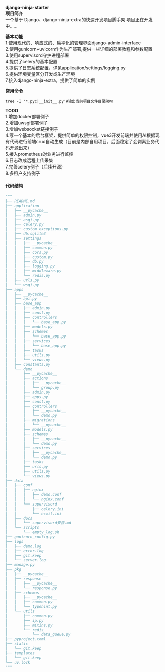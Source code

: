 **django-ninja-starter**  
**项目简介**  
一个基于 Django、django-ninja-extra的快速开发项目脚手架
项目正在开发中......

**基本功能**  
1.使用现代的、响应式的、扁平化的管理界面django-admin-interface  
2.使用gunicorn+uvicorn作为生产部署,提供一些详细的部署教程和参数配置  
3.使用supervisord守护进程部署    
4.提供了celery的基本配置  
5.提供了日志系统配置，详见application/settings/logging.py  
6.提供环境变量区分开发或生产环境  
7.接入django-ninja-extra，提供了简单的实例  
  

**常用命令**

```
tree -I '*.pyc|__init__.py'#输出当前项目文件目录架构
```

**TODO**  
1.增加docker部署例子  
2.增加uwsgi部署例子  
3.增加websocket链接例子  
4.写一个基本的后台框架，提供简单的权限控制，vue3开发前端并使用AI根据现有代码进行前端crud自动生成（目前是内部自用项目，后面稳定了会剥离业务代码开源出来）  
5.接入prometheus对业务进行监控  
6.日志改成远程上传采集  
7.完善celery例子（后续开源）  
8.多租户支持例子  


#### 代码结构
```python
"""
├── README.md
├── application
│   ├── __pycache__
│   ├── admin.py
│   ├── asgi.py
│   ├── celery.py
│   ├── custom_exceptions.py
│   ├── db.sqlite3
│   ├── settings
│   │   ├── __pycache__
│   │   ├── common.py
│   │   ├── cors.py
│   │   ├── custom.py
│   │   ├── db.py
│   │   ├── logging.py
│   │   ├── middleware.py
│   │   └── redis.py
│   ├── urls.py
│   └── wsgi.py
├── apps
│   ├── __pycache__
│   ├── api.py
│   ├── base_app
│   │   ├── admin.py
│   │   ├── const.py
│   │   ├── controllers
│   │   │   └── base_app.py
│   │   ├── models.py
│   │   ├── schemes
│   │   │   └── base_app.py
│   │   ├── services
│   │   │   └── base_app.py
│   │   ├── tasks
│   │   ├── utils.py
│   │   └── views.py
│   ├── constants.py
│   └── demo
│       ├── __pycache__
│       ├── actions
│       │   ├── __pycache__
│       │   └── group.py
│       ├── admin.py
│       ├── apps.py
│       ├── const.py
│       ├── controllers
│       │   ├── __pycache__
│       │   └── demo.py
│       ├── migrations
│       │   └── __pycache__
│       ├── models.py
│       ├── schemes
│       │   ├── __pycache__
│       │   └── demo.py
│       ├── services
│       │   ├── __pycache__
│       │   └── demo.py
│       ├── tasks
│       ├── urls.py
│       ├── utils.py
│       └── views.py
├── data
│   ├── conf
│   │   ├── nginx
│   │   │   ├── demo.conf
│   │   │   └── nginx.conf
│   │   └── supervisord
│   │       ├── celery.ini
│   │       └── ecwit.ini
│   ├── docs
│   │   └── supervisord安装.md
│   └── scripts
│       └── empty_log.sh
├── gunicorn_config.py
├── logs
│   ├── demo.log
│   ├── error.log
│   ├── git.keep
│   └── server.log
├── manage.py
├── pkg
│   ├── __pycache__
│   ├── response
│   │   ├── __pycache__
│   │   └── response.py
│   ├── schemas
│   │   ├── __pycache__
│   │   ├── common.py
│   │   └── typehint.py
│   └── utils
│       ├── common.py
│       ├── ip.py
│       ├── mixins.py
│       └── redis
│           └── data_queue.py
├── pyproject.toml
├── static
│   └── git.keep
├── templates
│   └── git.keep
└── uv.lock
"""
```